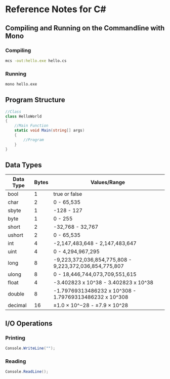 # Reference Notes for C#

## Compiling and Running on the Commandline with Mono
### Compiling 
```bash
mcs -out:hello.exe hello.cs
```
### Running
```bash
mono hello.exe
```

## Program Structure
```C#
//Class
class HelloWorld
{
    //Main Function
    static void Main(string[] args)
    {
        //Program
    }
}
```

## Data Types
| Data Type | Bytes | Values/Range | 
| --------- | ----- | ----- |
| bool | 1 | true or false |
| char | 2 | 0 - 65,535 |
| sbyte | 1 | -128 - 127 |
| byte | 1 | 0 - 255 |
| short | 2 | -32,768 - 32,767 |
| ushort | 2 | 	0 - 65,535 |
| int | 4 | -2,147,483,648 - 2,147,483,647 |
| uint | 4 | 0 - 4,294,967,295 |
| long | 8 | -9,223,372,036,854,775,808 - 9,223,372,036,854,775,807 |
| ulong | 8 | 0 - 18,446,744,073,709,551,615 |
| float | 4 | -3.402823 x 10^38 - 3.402823 x 10^38 |
| double | 8 | -1.79769313486232 x 10^308 - 1.79769313486232 x 10^308 |
| decimal | 16 | ±1.0 × 10^−28 - ±7.9 × 10^28 |

## I/O Operations
### Printing
```C#
Console.WriteLine("");
```

### Reading
```C#
Console.ReadLine();
```
